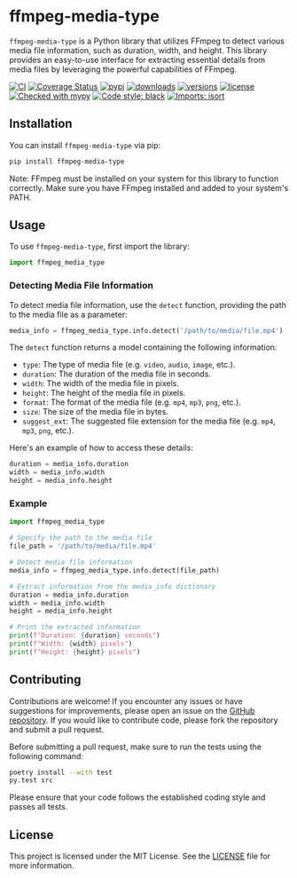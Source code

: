 # ffmpeg-media-type

`ffmpeg-media-type` is a Python library that utilizes FFmpeg to detect various media file information, such as duration, width, and height. This library provides an easy-to-use interface for extracting essential details from media files by leveraging the powerful capabilities of FFmpeg.

[![CI](https://github.com/livingbio/ffmpeg-media-type/workflows/python-unittest/badge.svg?branch=main)](https://github.com/livingbio/ffmpeg-media-type/actions?query=workflow%3Apython-unittest++branch%3Amain++)
[![Coverage Status](https://coveralls.io/repos/github/livingbio/ffmpeg-media-type/badge.svg?branch=main)](https://coveralls.io/github/livingbio/ffmpeg-media-type?branch=main)
[![pypi](https://img.shields.io/pypi/v/ffmpeg-media-type.svg)](https://pypi.python.org/pypi/ffmpeg-media-type)
[![downloads](https://pepy.tech/badge/ffmpeg-media-type/month)](https://pepy.tech/project/ffmpeg-media-type)
[![versions](https://img.shields.io/pypi/pyversions/ffmpeg-media-type.svg)](https://github.com/livingbio/ffmpeg-media-type)
[![license](https://img.shields.io/github/license/livingbio/ffmpeg-media-type.svg)](https://github.com/livingbio/ffmpeg-media-type/blob/main/LICENSE)
[![Checked with mypy](https://www.mypy-lang.org/static/mypy_badge.svg)](https://mypy-lang.org/)
[![Code style: black](https://img.shields.io/badge/code%20style-black-000000.svg)](https://github.com/psf/black)
[![Imports: isort](https://img.shields.io/badge/%20imports-isort-%231674b1?style=flat&labelColor=ef8336)](https://pycqa.github.io/isort/)


## Installation

You can install `ffmpeg-media-type` via pip:

```bash
pip install ffmpeg-media-type
```

Note: FFmpeg must be installed on your system for this library to function correctly. Make sure you have FFmpeg installed and added to your system's PATH.

## Usage

To use `ffmpeg-media-type`, first import the library:

```python
import ffmpeg_media_type
```

### Detecting Media File Information

To detect media file information, use the `detect` function, providing the path to the media file as a parameter:

```python
media_info = ffmpeg_media_type.info.detect('/path/to/media/file.mp4')
```

The `detect` function returns a model containing the following information:

- `type`: The type of media file (e.g. `video`, `audio`, `image`, etc.).
- `duration`: The duration of the media file in seconds.
- `width`: The width of the media file in pixels.
- `height`: The height of the media file in pixels.
- `format`: The format of the media file (e.g. `mp4`, `mp3`, `png`, etc.).
- `size`: The size of the media file in bytes.
- `suggest_ext`: The suggested file extension for the media file (e.g. `mp4`, `mp3`, `png`, etc.).

Here's an example of how to access these details:

```python
duration = media_info.duration
width = media_info.width
height = media_info.height
```

### Example

```python
import ffmpeg_media_type

# Specify the path to the media file
file_path = '/path/to/media/file.mp4'

# Detect media file information
media_info = ffmpeg_media_type.info.detect(file_path)

# Extract information from the media_info dictionary
duration = media_info.duration
width = media_info.width
height = media_info.height

# Print the extracted information
print(f"Duration: {duration} seconds")
print(f"Width: {width} pixels")
print(f"Height: {height} pixels")
```

## Contributing

Contributions are welcome! If you encounter any issues or have suggestions for improvements, please open an issue on the [GitHub repository](https://github.com/livingbio/ffmpeg-media-type/issues). If you would like to contribute code, please fork the repository and submit a pull request.

Before submitting a pull request, make sure to run the tests using the following command:

```bash
poetry install --with test
py.test src
```

Please ensure that your code follows the established coding style and passes all tests.

## License

This project is licensed under the MIT License. See the [LICENSE](https://github.com/livingbio/ffmpeg-media-type/blob/main/LICENSE) file for more information.
